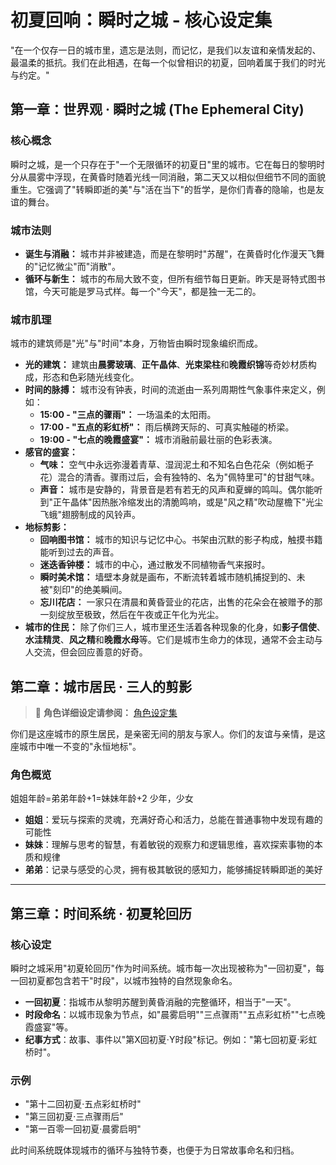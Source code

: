 # **初夏回响：瞬时之城 - 核心设定集**

"在一个仅存一日的城市里，遗忘是法则，而记忆，是我们以友谊和亲情发起的、最温柔的抵抗。我们在此相遇，在每一个似曾相识的初夏，回响着属于我们的时光与约定。"

## **第一章：世界观 · 瞬时之城 (The Ephemeral City)**

### **核心概念**

瞬时之城，是一个只存在于"一个无限循环的初夏日"里的城市。它在每日的黎明时分从晨雾中浮现，在黄昏时随着光线一同消融，第二天又以相似但细节不同的面貌重生。它强调了"转瞬即逝的美"与"活在当下"的哲学，是你们青春的隐喻，也是友谊的舞台。

### **城市法则**

* **诞生与消融：** 城市并非被建造，而是在黎明时"苏醒"，在黄昏时化作漫天飞舞的"记忆微尘"而"消散"。  
* **循环与新生：** 城市的布局大致不变，但所有细节每日更新。昨天是哥特式图书馆，今天可能是罗马式样。每一个"今天"，都是独一无二的。

### **城市肌理**

城市的建筑师是"光"与"时间"本身，万物皆由瞬时现象编织而成。

* **光的建筑：** 建筑由**晨雾玻璃**、**正午晶体**、**光束梁柱**和**晚霞织锦**等奇妙材质构成，形态和色彩随光线变化。  
* **时间的脉搏：** 城市没有钟表，时间的流逝由一系列周期性气象事件来定义，例如：  
  * **15:00 - "三点的骤雨"：** 一场温柔的太阳雨。  
  * **17:00 - "五点的彩虹桥"：** 雨后横跨天际的、可真实触碰的桥梁。  
  * **19:00 - "七点的晚霞盛宴"：** 城市消融前最壮丽的色彩表演。  
* **感官的盛宴：**  
  * **气味：** 空气中永远弥漫着青草、湿润泥土和不知名白色花朵（例如栀子花）混合的清香。骤雨过后，会有独特的、名为"佩特里可"的甘甜气味。  
  * **声音：** 城市是安静的，背景音是若有若无的风声和夏蝉的鸣叫。偶尔能听到"正午晶体"因热胀冷缩发出的清脆鸣响，或是"风之精"吹动屋檐下"光尘飞蛾"翅膀制成的风铃声。  
* **地标剪影：**  
  * **回响图书馆：** 城市的知识与记忆中心。书架由沉默的影子构成，触摸书籍能听到过去的声音。  
  * **迷迭香钟楼：** 城市的中心，通过散发不同植物香气来报时。  
  * **瞬时美术馆：** 墙壁本身就是画布，不断流转着城市随机捕捉到的、未被"刻印"的绝美瞬间。  
  * **忘川花店：** 一家只在清晨和黄昏营业的花店，出售的花朵会在被赠予的那一刻绽放至极致，然后在午夜或正午化为光尘。  
* **城市的住民：** 除了你们三人，城市里还生活着各种现象的化身，如**影子信使**、**水洼精灵**、**风之精**和**晚霞水母**等。它们是城市生命力的体现，通常不会主动与人交流，但会回应善意的好奇。

## **第二章：城市居民 · 三人的剪影**

> 📖 **角色详细设定请参阅：** [角色设定集](./characters.md)

你们是这座城市的原生居民，是亲密无间的朋友与家人。你们的友谊与亲情，是这座城市中唯一不变的"永恒地标"。

### **角色概览**
姐姐年龄=弟弟年龄+1=妹妹年龄+2
少年，少女

* **姐姐**：爱玩与探索的灵魂，充满好奇心和活力，总能在普通事物中发现有趣的可能性
* **妹妹**：理解与思考的智慧，有着敏锐的观察力和逻辑思维，喜欢探索事物的本质和规律
* **弟弟**：记录与感受的心灵，拥有极其敏锐的感知力，能够捕捉转瞬即逝的美好

---

## **第三章：时间系统 · 初夏轮回历**

### **核心设定**

瞬时之城采用"初夏轮回历"作为时间系统。城市每一次出现被称为"一回初夏"，每一回初夏都包含若干"时段"，以城市独特的自然现象命名。

- **一回初夏**：指城市从黎明苏醒到黄昏消融的完整循环，相当于"一天"。
- **时段命名**：以城市现象为节点，如"晨雾启明""三点骤雨""五点彩虹桥""七点晚霞盛宴"等。
- **纪事方式**：故事、事件以"第X回初夏·Y时段"标记。例如："第七回初夏·彩虹桥时"。

### **示例**
- "第十二回初夏·五点彩虹桥时"
- "第三回初夏·三点骤雨后"
- "第一百零一回初夏·晨雾启明"

此时间系统既体现城市的循环与独特节奏，也便于为日常故事命名和归档。